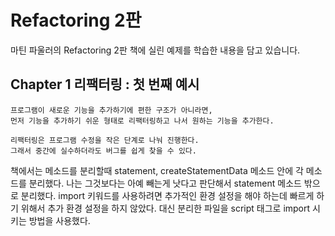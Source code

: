 # Refactoring 2판
마틴 파울러의 Refactoring 2판 책에 실린 예제를 학습한 내용을 담고 있습니다.

## Chapter 1 리팩터링 : 첫 번째 예시

```
프로그램이 새로운 기능을 추가하기에 편한 구조가 아니라면,
먼저 기능을 추가하기 쉬운 형태로 리팩터링하고 나서 원하는 기능을 추가한다.
```

```
리팩터링은 프로그램 수정을 작은 단계로 나눠 진행한다.
그래서 중간에 실수하더라도 버그를 쉽게 찾을 수 있다.
```

책에서는 메소드를 분리할때 statement, createStatementData 메소드 안에 각 메소드를 분리했다.
나는 그것보다는 아예 빼는게 낫다고 판단해서 statement 메소드 밖으로 분리했다.
import 키워드를 사용하려면 추가적인 환경 설정을 해야 하는데 빠르게 하기 위해서 추가 환경 설정을 하지 않았다.
대신 분리한 파일을 script 태그로 import 시키는 방법을 사용했다.
